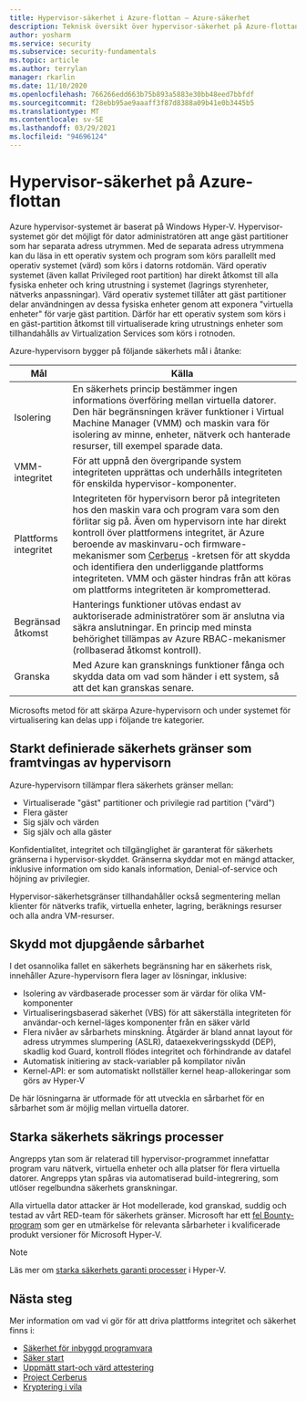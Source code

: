 ```yaml
---
title: Hypervisor-säkerhet i Azure-flottan – Azure-säkerhet
description: Teknisk översikt över hypervisor-säkerhet på Azure-flottan.
author: yosharm
ms.service: security
ms.subservice: security-fundamentals
ms.topic: article
ms.author: terrylan
manager: rkarlin
ms.date: 11/10/2020
ms.openlocfilehash: 766266edd663b75b893a5883e30bb48eed7bbfdf
ms.sourcegitcommit: f28ebb95ae9aaaff3f87d8388a09b41e0b3445b5
ms.translationtype: MT
ms.contentlocale: sv-SE
ms.lasthandoff: 03/29/2021
ms.locfileid: "94696124"
---
```

# <a name="hypervisor-security-on-the-azure-fleet"></a>Hypervisor-säkerhet på Azure-flottan

Azure hypervisor-systemet är baserat på Windows Hyper-V. Hypervisor-systemet gör det möjligt för dator administratören att ange gäst partitioner som har separata adress utrymmen. Med de separata adress utrymmena kan du läsa in ett operativ system och program som körs parallellt med operativ systemet (värd) som körs i datorns rotdomän. Värd operativ systemet (även kallat Privileged root partition) har direkt åtkomst till alla fysiska enheter och kring utrustning i systemet (lagrings styrenheter, nätverks anpassningar). Värd operativ systemet tillåter att gäst partitioner delar användningen av dessa fysiska enheter genom att exponera "virtuella enheter" för varje gäst partition. Därför har ett operativ system som körs i en gäst-partition åtkomst till virtualiserade kring utrustnings enheter som tillhandahålls av Virtualization Services som körs i rotnoden.

Azure-hypervisorn bygger på följande säkerhets mål i åtanke:

| Mål | Källa |
|--|--|
| Isolering | En säkerhets princip bestämmer ingen informations överföring mellan virtuella datorer. Den här begränsningen kräver funktioner i Virtual Machine Manager (VMM) och maskin vara för isolering av minne, enheter, nätverk och hanterade resurser, till exempel sparade data. |
| VMM-integritet | För att uppnå den övergripande system integriteten upprättas och underhålls integriteten för enskilda hypervisor-komponenter. |
| Plattforms integritet | Integriteten för hypervisorn beror på integriteten hos den maskin vara och program vara som den förlitar sig på. Även om hypervisorn inte har direkt kontroll över plattformens integritet, är Azure beroende av maskinvaru-och firmware-mekanismer som [Cerberus](project-cerberus.md) -kretsen för att skydda och identifiera den underliggande plattforms integriteten. VMM och gäster hindras från att köras om plattforms integriteten är komprometterad. |
| Begränsad åtkomst | Hanterings funktioner utövas endast av auktoriserade administratörer som är anslutna via säkra anslutningar. En princip med minsta behörighet tillämpas av Azure RBAC-mekanismer (rollbaserad åtkomst kontroll). |
| Granska | Med Azure kan gransknings funktioner fånga och skydda data om vad som händer i ett system, så att det kan granskas senare. |

Microsofts metod för att skärpa Azure-hypervisorn och under systemet för virtualisering kan delas upp i följande tre kategorier.

## <a name="strongly-defined-security-boundaries-enforced-by-the-hypervisor"></a>Starkt definierade säkerhets gränser som framtvingas av hypervisorn

Azure-hypervisorn tillämpar flera säkerhets gränser mellan:

- Virtualiserade "gäst" partitioner och privilegie rad partition ("värd")
- Flera gäster
- Sig själv och värden
- Sig själv och alla gäster

Konfidentialitet, integritet och tillgänglighet är garanterat för säkerhets gränserna i hypervisor-skyddet. Gränserna skyddar mot en mängd attacker, inklusive information om sido kanals information, Denial-of-service och höjning av privilegier.

Hypervisor-säkerhetsgränser tillhandahåller också segmentering mellan klienter för nätverks trafik, virtuella enheter, lagring, beräknings resurser och alla andra VM-resurser.

## <a name="defense-in-depth-exploit-mitigations"></a>Skydd mot djupgående sårbarhet

I det osannolika fallet en säkerhets begränsning har en säkerhets risk, innehåller Azure-hypervisorn flera lager av lösningar, inklusive:

- Isolering av värdbaserade processer som är värdar för olika VM-komponenter
- Virtualiseringsbaserad säkerhet (VBS) för att säkerställa integriteten för användar-och kernel-läges komponenter från en säker värld
- Flera nivåer av sårbarhets minskning. Åtgärder är bland annat layout för adress utrymmes slumpering (ASLR), dataexekveringsskydd (DEP), skadlig kod Guard, kontroll flödes integritet och förhindrande av datafel
- Automatisk initiering av stack-variabler på kompilator nivån
- Kernel-API: er som automatiskt nollställer kernel heap-allokeringar som görs av Hyper-V

De här lösningarna är utformade för att utveckla en sårbarhet för en sårbarhet som är möjlig mellan virtuella datorer.

## <a name="strong-security-assurance-processes"></a>Starka säkerhets säkrings processer

Angrepps ytan som är relaterad till hypervisor-programmet innefattar program varu nätverk, virtuella enheter och alla platser för flera virtuella datorer. Angrepps ytan spåras via automatiserad build-integrering, som utlöser regelbundna säkerhets granskningar.

Alla virtuella dator attacker är Hot modellerade, kod granskad, suddig och testad av vårt RED-team för säkerhets gränser. Microsoft har ett [fel Bounty-program](https://www.microsoft.com/msrc/bounty-hyper-v) som ger en utmärkelse för relevanta sårbarheter i kvalificerade produkt versioner för Microsoft Hyper-V.

> [!NOTE]
> Läs mer om [starka säkerhets garanti processer](../../azure-government/azure-secure-isolation-guidance.md#strong-security-assurance-processes) i Hyper-V.

## <a name="next-steps"></a>Nästa steg
Mer information om vad vi gör för att driva plattforms integritet och säkerhet finns i:

- [Säkerhet för inbyggd programvara](firmware.md)
- [Säker start](secure-boot.md)
- [Uppmätt start-och värd attestering](measured-boot-host-attestation.md)
- [Project Cerberus](project-cerberus.md)
- [Kryptering i vila](encryption-atrest.md)